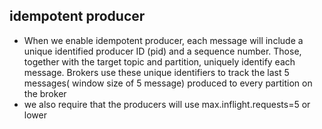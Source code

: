 ## idempotent producer
- When we enable idempotent producer, each message will include a unique identified producer ID (pid) and a sequence number.
  Those, together with the target topic and partition, uniquely identify each message.
  Brokers use these unique identifiers to
  track the last 5 messages( window size of 5 message) produced to every partition on the broker
- we also require that the producers will use max.inflight.requests=5 or lower
